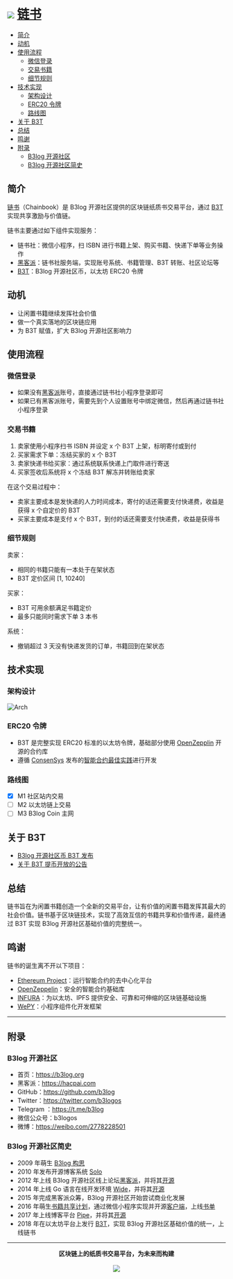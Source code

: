 # <img src="https://user-images.githubusercontent.com/873584/40976715-9166f874-6901-11e8-90f7-2d7999289391.png"> [链书](https://github.com/b3log/chainbook)

* [简介](#简介)
* [动机](#动机)
* [使用流程](#使用流程)
  * [微信登录](#微信登录)
  * [交易书籍](#交易书籍)
  * [细节规则](#细节规则)
* [技术实现](#技术实现)
  * [架构设计](#架构设计)
  * [ERC20 令牌](#erc20-令牌)
  * [路线图](#路线图)
* [关于 B3T](#关于-b3t)
* [总结](#总结)
* [鸣谢](#鸣谢)
* [附录](#附录)
  * [B3log 开源社区](#b3log-开源社区)
  * [B3log 开源社区简史](#b3log-开源社区简史)

## 简介

[链书](https://github.com/b3log/chainbook)（Chainbook）是 B3log 开源社区提供的区块链纸质书交易平台，通过 [B3T](https://hacpai.com/article/1516547810228) 实现共享激励与价值链。

链书主要通过如下组件实现服务：

* 链书社：微信小程序，扫 ISBN 进行书籍上架、购买书籍、快递下单等业务操作
* [黑客派](https://hacpai.com)：链书社服务端，实现账号系统、书籍管理、B3T 转账、社区论坛等
* [B3T](https://hacpai.com/article/1516547810228)：B3log 开源社区币，以太坊 ERC20 令牌

## 动机

* 让闲置书籍继续发挥社会价值
* 做一个真实落地的区块链应用
* 为 B3T 赋值，扩大 B3log 开源社区影响力

## 使用流程

### 微信登录

* 如果没有[黑客派](https://hacpai.com)账号，直接通过链书社小程序登录即可
* 如果已有黑客派账号，需要先到个人设置账号中绑定微信，然后再通过链书社小程序登录

### 交易书籍

1. 卖家使用小程序扫书 ISBN 并设定 x 个 B3T 上架，标明寄付或到付
2. 买家需求下单：冻结买家的 x 个 B3T
3. 卖家快递书给买家：通过系统联系快递上门取件进行寄送
4. 买家签收后系统将 x 个冻结 B3T 解冻并转账给卖家

在这个交易过程中：

* 卖家主要成本是发快递的人力时间成本，寄付的话还需要支付快递费，收益是获得 x 个自定价的 B3T
* 买家主要成本是支付 x 个 B3T，到付的话还需要支付快递费，收益是获得书

### 细节规则

卖家：

* 相同的书籍只能有一本处于在架状态
* B3T 定价区间 \[1, 10240\]

买家：

* B3T 可用余额满足书籍定价
* 最多只能同时需求下单 3 本书

系统：

* 撤销超过 3 天没有快递发货的订单，书籍回到在架状态

## 技术实现

### 架构设计

![Arch](https://user-images.githubusercontent.com/873584/40983020-3c14096a-6911-11e8-9004-7ffc36c0e947.png)

### ERC20 令牌

* B3T 是完整实现 ERC20 标准的以太坊令牌，基础部分使用 [OpenZepplin](https://openzeppelin.org) 开源的合约库
* 遵循 [ConsenSys](https://consensys.net) 发布的[智能合约最佳实践](https://github.com/ConsenSys/smart-contract-best-practices)进行开发

### 路线图

* [x] M1 社区站内交易
* [ ] M2 以太坊链上交易
* [ ] M3 B3log Coin 主网  

## 关于 B3T

* [B3log 开源社区币 B3T 发布](https://hacpai.com/article/1516547810228)
* [关于 B3T 提币开放的公告](https://hacpai.com/article/1520475188028)

## 总结

链书旨在为闲置书籍创造一个全新的交易平台，让有价值的闲置书籍发挥其最大的社会价值。链书基于区块链技术，实现了高效互信的书籍共享和价值传递，最终通过 B3T 实现 B3log 开源社区基础价值的完整统一。

## 鸣谢

链书的诞生离不开以下项目：

* [Ethereum Project](https://www.ethereum.org)：运行智能合约的去中心化平台
* [OpenZeppelin](https://github.com/OpenZeppelin/zeppelin-solidity)：安全的智能合约基础库
* [INFURA](https://infura.io)：为以太坊、IPFS 提供安全、可靠和可伸缩的区块链基础设施
* [WePY](https://github.com/Tencent/wepy)：小程序组件化开发框架

----

## 附录

### B3log 开源社区

* 首页：https://b3log.org
* 黑客派：https://hacpai.com
* GitHub：https://github.com/b3log
* Twitter：https://twitter.com/b3logos
* Telegram ：https://t.me/b3log
* 微信公众号：b3logos
* 微博：https://weibo.com/2778228501

### B3log 开源社区简史

* 2009 年萌生 [B3log 构思](http://88250.b3log.org/articles/2009/12/09/1260370800000.html) 
* 2010 年发布开源博客系统 [Solo](https://github.com/b3log/solo)
* 2012 年上线 B3log 开源社区线上论坛[黑客派](https://hacpai.com)，并将其[开源](https://github.com/b3log/symphony)
* 2014 年上线 Go 语言在线开发环境 [Wide](https://wide.b3log.org)，并将其[开源](https://github.com/b3log/wide)
* 2015 年完成黑客派众筹，B3log 开源社区开始尝试商业化发展
* 2016 年萌生[书籍共享计划](https://hacpai.com/article/1483240295087)，通过微信小程序实现并开源[客户端](https://github.com/b3log/symphony-weapp)，上线[书单](https://hacpai.com/tag/book_share)
* 2017 年上线博客平台 [Pipe](http://pipe.b3log.org)，并将其[开源](https://github.com/b3log/pipe)
* 2018 年在以太坊平台上发行 [B3T](https://etherscan.io/token/0xe249e7a6f5a9efee03b4c5090c77245ef6fe0f5e)，实现 B3log 开源社区基础价值的统一，上线链书

----

<p align = "center">
<strong>区块链上的纸质书交易平台，为未来而构建</strong>
<br><br>
<img src="https://user-images.githubusercontent.com/873584/40976894-00d0915c-6902-11e8-8230-70f88a69a25f.png">
</p>
